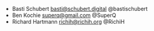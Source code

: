 * Basti Schubert <basti@schubert.digital> @bastischubert
* Ben Kochie <superq@gmail.com> @SuperQ
* Richard Hartmann <richih@richih.org> @RichiH
